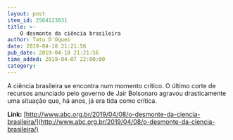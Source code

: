 ```yaml
---
layout: post
item_id: 2564123831
title: >-
    O desmonte da ciência brasileira
author: Tatu D'Oquei
date: 2019-04-18 21:21:56
pub_date: 2019-04-18 21:21:56
time_added: 2019-04-07 22:00:00
category: 
---
```


A ciência brasileira se encontra num momento crítico. O último corte de recursos anunciado pelo governo de Jair Bolsonaro agravou drasticamente uma situação que, há anos, já era tida como crítica.

**Link:** [http://www.abc.org.br/2019/04/08/o-desmonte-da-ciencia-brasileira/](http://www.abc.org.br/2019/04/08/o-desmonte-da-ciencia-brasileira/)

